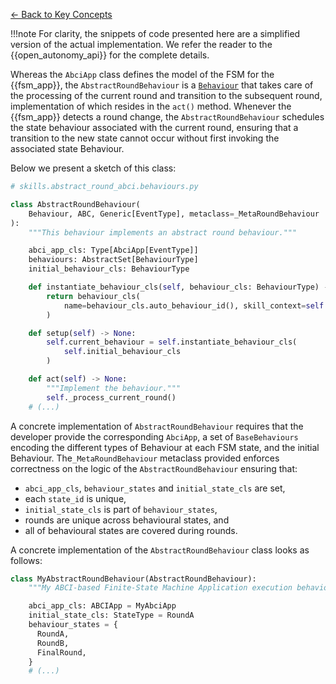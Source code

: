[← Back to Key Concepts](./index.md)

!!!note
    For clarity, the snippets of code presented here are a simplified version of the actual
    implementation. We refer the reader to the {{open_autonomy_api}} for the complete details.

Whereas the `AbciApp` class defines the model of the FSM for the {{fsm_app}}, the `AbstractRoundBehaviour` is a [`Behaviour`](https://open-aea.docs.autonolas.tech/api/skills/base/#behaviour-objects) that takes care of the processing of the current round
and transition to the subsequent round, implementation of which resides in the
`act()` method. Whenever the {{fsm_app}} detects a round change, the
`AbstractRoundBehaviour` schedules the state behaviour associated with the
current round, ensuring that a transition to the new state cannot occur without first invoking the
associated state Behaviour.

Below we present a sketch of this class:

```python
# skills.abstract_round_abci.behaviours.py

class AbstractRoundBehaviour(
    Behaviour, ABC, Generic[EventType], metaclass=_MetaRoundBehaviour
):
    """This behaviour implements an abstract round behaviour."""

    abci_app_cls: Type[AbciApp[EventType]]
    behaviours: AbstractSet[BehaviourType]
    initial_behaviour_cls: BehaviourType

    def instantiate_behaviour_cls(self, behaviour_cls: BehaviourType) -> BaseBehaviour:
        return behaviour_cls(
            name=behaviour_cls.auto_behaviour_id(), skill_context=self.context
        )

    def setup(self) -> None:
        self.current_behaviour = self.instantiate_behaviour_cls(
            self.initial_behaviour_cls
        )

    def act(self) -> None:
        """Implement the behaviour."""
        self._process_current_round()
    # (...)
```

A concrete implementation of `AbstractRoundBehaviour` requires that the developer provide the corresponding
`AbciApp`, a set of `BaseBehaviours` encoding the different types of Behaviour at each FSM state, and
the initial Behaviour. The`_MetaRoundBehaviour` metaclass provided enforces correctness on the
logic of the `AbstractRoundBehaviour` ensuring that:

- `abci_app_cls`, `behaviour_states` and   `initial_state_cls` are set,
- each `state_id` is unique,
- `initial_state_cls` is part of `behaviour_states`,
- rounds are unique across behavioural states, and
- all of behavioural states are covered during rounds.

A concrete implementation of the `AbstractRoundBehaviour` class looks as follows:

```python
class MyAbstractRoundBehaviour(AbstractRoundBehaviour):
    """My ABCI-based Finite-State Machine Application execution behaviour"""

    abci_app_cls: ABCIApp = MyAbciApp
    initial_state_cls: StateType = RoundA
    behaviour_states = {
      RoundA,
      RoundB,
      FinalRound,
    }
    # (...)
```
